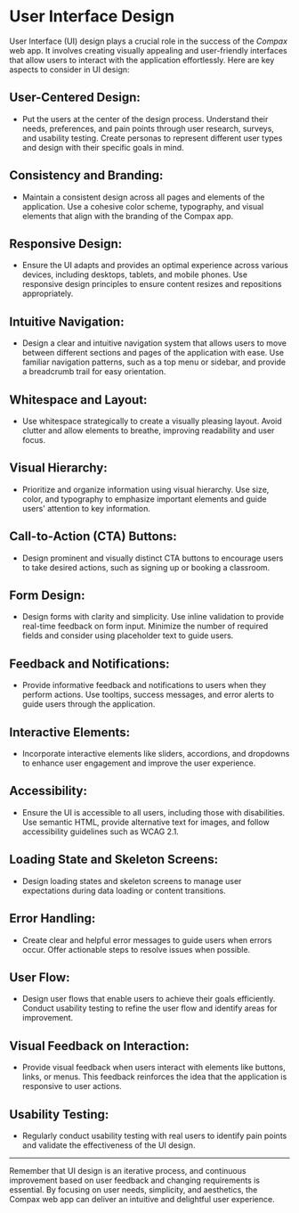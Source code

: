 # User Interface Design

User Interface (UI) design plays a crucial role in the success of the *Compax* web app. It involves creating visually appealing and user-friendly interfaces that allow users to interact with the application effortlessly. Here are key aspects to consider in UI design:

## User-Centered Design:
- Put the users at the center of the design process. Understand their needs, preferences, and pain points through user research, surveys, and usability testing. Create personas to represent different user types and design with their specific goals in mind.

## Consistency and Branding: 
- Maintain a consistent design across all pages and elements of the application. Use a cohesive color scheme, typography, and visual elements that align with the branding of the Compax app.

##  Responsive Design:
-  Ensure the UI adapts and provides an optimal experience across various devices, including desktops, tablets, and mobile phones. Use responsive design principles to ensure content resizes and repositions appropriately.

## Intuitive Navigation: 
- Design a clear and intuitive navigation system that allows users to move between different sections and pages of the application with ease. Use familiar navigation patterns, such as a top menu or sidebar, and provide a breadcrumb trail for easy orientation.

## Whitespace and Layout: 
- Use whitespace strategically to create a visually pleasing layout. Avoid clutter and allow elements to breathe, improving readability and user focus.

## Visual Hierarchy: 
- Prioritize and organize information using visual hierarchy. Use size, color, and typography to emphasize important elements and guide users' attention to key information.

## Call-to-Action (CTA) Buttons: 
- Design prominent and visually distinct CTA buttons to encourage users to take desired actions, such as signing up or booking a classroom.

## Form Design:
 - Design forms with clarity and simplicity. Use inline validation to provide real-time feedback on form input. Minimize the number of required fields and consider using placeholder text to guide users.

## Feedback and Notifications:
- Provide informative feedback and notifications to users when they perform actions. Use tooltips, success messages, and error alerts to guide users through the application.

## Interactive Elements:
- Incorporate interactive elements like sliders, accordions, and dropdowns to enhance user engagement and improve the user experience.

## Accessibility:
- Ensure the UI is accessible to all users, including those with disabilities. Use semantic HTML, provide alternative text for images, and follow accessibility guidelines such as WCAG 2.1.

## Loading State and Skeleton Screens:
- Design loading states and skeleton screens to manage user expectations during data loading or content transitions.

## Error Handling:
- Create clear and helpful error messages to guide users when errors occur. Offer actionable steps to resolve issues when possible.

## User Flow:
- Design user flows that enable users to achieve their goals efficiently. Conduct usability testing to refine the user flow and identify areas for improvement.

## Visual Feedback on Interaction:
- Provide visual feedback when users interact with elements like buttons, links, or menus. This feedback reinforces the idea that the application is responsive to user actions.

## Usability Testing:
- Regularly conduct usability testing with real users to identify pain points and validate the effectiveness of the UI design.

----------------
Remember that UI design is an iterative process, and continuous improvement based on user feedback and changing requirements is essential. By focusing on user needs, simplicity, and aesthetics, the Compax web app can deliver an intuitive and delightful user experience.